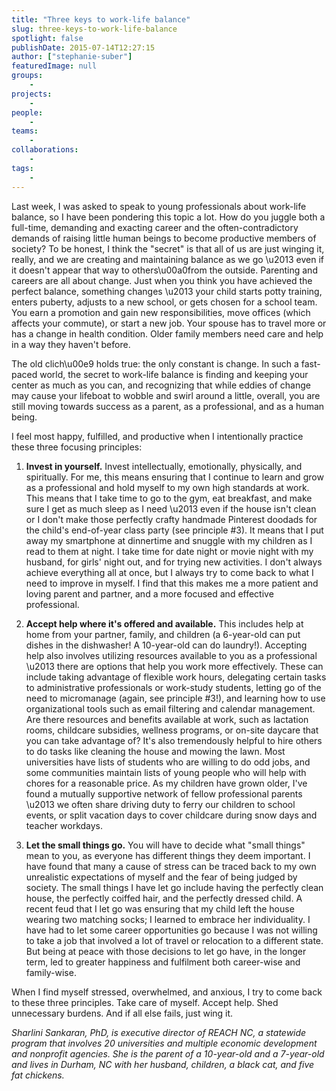 ```yaml
---
title: "Three keys to work-life balance"
slug: three-keys-to-work-life-balance
spotlight: false
publishDate: 2015-07-14T12:27:15
author: ["stephanie-suber"]
featuredImage: null
groups:
    - 
projects:
    - 
people:
    - 
teams: 
    - 
collaborations:
    - 
tags:
    - 
---
```

<p>Last week, I was asked to speak to young professionals about work-life balance, so I have been pondering this topic a lot. How do you juggle both a full-time, demanding and exacting career and the often-contradictory demands of raising little human beings to become productive members of society? To be honest, I think the "secret" is that all of us are just winging it, really, and we are creating and maintaining balance as we go \u2013 even if it doesn't appear that way to others\u00a0from the outside. Parenting and careers are all about change. Just when you think you have achieved the perfect balance, something changes \u2013 your child starts potty training, enters puberty, adjusts to a new school, or gets chosen for a school team. You earn a promotion and gain new responsibilities, move offices (which affects your commute), or start a new job. Your spouse has to travel more or has a change in health condition. Older family members need care and help in a way they haven't before.</p>
<p><!--more--></p>
<p>The old clich\u00e9 holds true: the only constant is change. In such a fast-paced world, the secret to work-life balance is finding and keeping your center as much as you can, and recognizing that while eddies of change may cause your lifeboat to wobble and swirl around a little, overall, you are still moving towards success as a parent, as a professional, and as a human being.</p>
<p>I feel most happy, fulfilled, and productive when I intentionally practice these three focusing principles:</p>
<ol>
<li><strong>Invest in yourself.</strong> Invest intellectually, emotionally, physically, and spiritually. For me, this means ensuring that I continue to learn and grow as a professional and hold myself to my own high standards at work. This means that I take time to go to the gym, eat breakfast, and make sure I get as much sleep as I need \u2013 even if the house isn't clean or I don't make those perfectly crafty handmade Pinterest doodads for the child's end-of-year class party (see principle #3). It means that I put away my smartphone at dinnertime and snuggle with my children as I read to them at night. I take time for date night or movie night with my husband, for girls' night out, and for trying new activities. I don't always achieve everything all at once, but I always try to come back to what I need to improve in myself. I find that this makes me a more patient and loving parent and partner, and a more focused and effective professional.</li>
</ol>
<ol start="2">
<li><strong>Accept help where it's offered and available.</strong> This includes help at home from your partner, family, and children (a 6-year-old can put dishes in the dishwasher! A 10-year-old can do laundry!). Accepting help also involves utilizing resources available to you as a professional \u2013 there are options that help you work more effectively. These can include taking advantage of flexible work hours, delegating certain tasks to administrative professionals or work-study students, letting go of the need to micromanage (again, see principle #3!), and learning how to use organizational tools such as email filtering and calendar management. Are there resources and benefits available at work, such as lactation rooms, childcare subsidies, wellness programs, or on-site daycare that you can take advantage of? It's also tremendously helpful to hire others to do tasks like cleaning the house and mowing the lawn. Most universities have lists of students who are willing to do odd jobs, and some communities maintain lists of young people who will help with chores for a reasonable price. As my children have grown older, I've found a mutually supportive network of fellow professional parents \u2013 we often share driving duty to ferry our children to school events, or split vacation days to cover childcare during snow days and teacher workdays.</li>
</ol>
<ol start="3">
<li><strong>Let the small things go.</strong> You will have to decide what "small things" mean to you, as everyone has different things they deem important. I have found that many a cause of stress can be traced back to my own unrealistic expectations of myself and the fear of being judged by society. The small things I have let go include having the perfectly clean house, the perfectly coiffed hair, and the perfectly dressed child. A recent feud that I let go was ensuring that my child left the house wearing two matching socks; I learned to embrace her individuality. I have had to let some career opportunities go because I was not willing to take a job that involved a lot of travel or relocation to a different state. But being at peace with those decisions to let go have, in the longer term, led to greater happiness and fulfilment both career-wise and family-wise.</li>
</ol>
<p>When I find myself stressed, overwhelmed, and anxious, I try to come back to these three principles. Take care of myself. Accept help. Shed unnecessary burdens. And if all else fails, just wing it.</p>
<p><em>Sharlini Sankaran, PhD, is executive director of REACH NC, a statewide program that involves 20 universities and multiple economic development and nonprofit agencies. She is the parent of a 10-year-old and a 7-year-old and lives in Durham, NC with her husband, children, a black cat, and five fat chickens.</em></p>
<!-- AddThis Advanced Settings generic via filter on the_content --><!-- AddThis Share Buttons generic via filter on the_content -->
